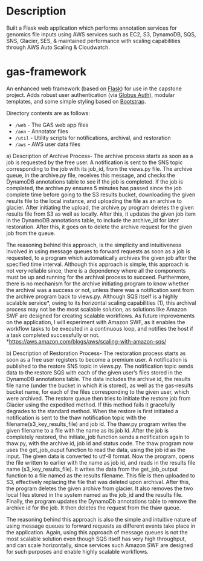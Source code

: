 # Description 

Built a Flask web application which performs annotation services for genomics file inputs using AWS services such as EC2, S3, DynamoDB, SQS, SNS, Glacier, SES, & maintained performance with scaling capabilities through AWS Auto Scaling & Cloudwatch.

# gas-framework
An enhanced web framework (based on [Flask](http://flask.pocoo.org/)) for use in the capstone project. Adds robust user authentication (via [Globus Auth](https://docs.globus.org/api/auth)), modular templates, and some simple styling based on [Bootstrap](http://getbootstrap.com/).

Directory contents are as follows:
* `/web` - The GAS web app files
* `/ann` - Annotator files
* `/util` - Utility scripts for notifications, archival, and restoration
* `/aws` - AWS user data files

a)	Description of Archive Process- 
The archive process starts as soon as a job is requested by the free user. A notification is sent to the SNS topic corresponding to the job with its job_id, from the views.py file. The archive queue, in the archive.py file, receives this message, and checks the DynamoDB annotations table to see if the job is completed. If the job is completed, the archive.py ensures 5 minutes has passed since the job complete time before going to the S3 results bucket, downloading the given results file to the local instance, and uploading the file as an archive to glacier. After initiating the upload, the archive.py program deletes the given results file from S3 as well as locally. After this, it updates the given job item in the DynamoDB annotations table, to include the archive_id for later restoration. After this, it goes on to delete the archive request for the given job from the queue. 

The reasoning behind this approach, is the simplicity and intuitiveness involved in using message queues to forward requests as soon as a job is requested, to a program which automatically archives the given job after the specified time interval. Although this approach is simple, this approach is not very reliable since, there is a dependency where all the components must be up and running for the archival process to succeed. Furthermore, there is no mechanism for the archive initiating program to know whether the archival was a success or not, unless there was a notification sent from the archive program back to views.py.  Although SQS itself is a highly scalable service*, owing to its horizontal scaling capabilities (1), this archival process may not be the most scalable solution, as solutions like Amazon SWF are designed for creating scalable workflows. As future improvements on the application, I will experiment with Amazon SWF, as it enables the workflow tasks to be executed in a continuous loop, and notifies the host if a task completed successfully or not. 
*https://aws.amazon.com/blogs/aws/scaling-with-amazon-sqs/

b)	Description of Restoration Process- 
The restoration process starts as soon as a free user registers to become a premium user. A notification is published to the restore SNS topic in views.py. The notification topic sends data to the restore SQS with each of the given user’s files stored in the DynamoDB annotations table. The data includes the archive id, the results file name (under the bucket in which it is stored), as well as the gas-results bucket name, for each of the files corresponding to the given user, which were archived. The restore queue then tries to initiate the restore job from Glacier using the expedited method. If this method fails it gracefully degrades to the standard method. When the restore is first initiated a notification is sent to the thaw notification topic with the filename(s3_key_results_file) and job id. The thaw.py program writes the given filename to a file with the name as its job Id. After the job is completely restored, the initiate_job function sends a notification again to thaw.py, with the archive id, job id and status code. The thaw program now uses the get_job_ouput function to read the data, using the job id as the input. The given data is converted to utf-8 format. Now the program, opens the file written to earlier with the name as job id, and reads in the results file name (s3_key_results_file). It writes the data from the get_job_output function to a file named as the results filename. This file is then uploaded to S3, effectively replacing the file that was deleted upon archival. After this, the program deletes the given archive from glacier. It also removes the two local files stored in the system named as the job_id and the results file. Finally, the program updates the DynamoDb annotations table to remove the archive id for the job. It then deletes the request from the thaw queue. 

The reasoning behind this approach is also the simple and intuitive nature of using message queues to forward requests as different events take place in the application. Again, using this approach of message queues is not the most scalable solution even though SQS itself has very high throughput, and can scale horizontally, since services such Amazon SWF are designed for such purposes and enable highly scalable workflows. 
